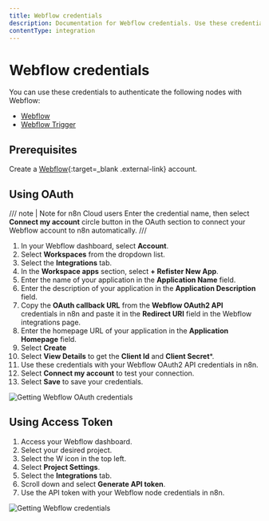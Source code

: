 ```yaml
---
title: Webflow credentials
description: Documentation for Webflow credentials. Use these credentials to authenticate Webflow in n8n, a workflow automation platform.
contentType: integration
---
```


# Webflow credentials

You can use these credentials to authenticate the following nodes with Webflow:

- [Webflow](/integrations/builtin/app-nodes/n8n-nodes-base.webflow/)
- [Webflow Trigger](/integrations/builtin/trigger-nodes/n8n-nodes-base.webflowtrigger/)

## Prerequisites

Create a [Webflow](https://webflow.com/){:target=_blank .external-link} account.

## Using OAuth

/// note | Note for n8n Cloud users
Enter the credential name, then select **Connect my account** circle button in the OAuth section to connect your Webflow account to n8n automatically.
///

1. In your Webflow dashboard, select **Account**.
1. Select **Workspaces** from the dropdown list.
1. Select the **Integrations** tab.
1. In the **Workspace apps** section, select **+ Refister New App**.
1. Enter the name of your application in the **Application Name** field.
1. Enter the description of your application in the **Application Description** field.
1. Copy the **OAuth callback URL** from the **Webflow OAuth2 API** credentials in n8n and paste it in the **Redirect URI** field in the Webflow integrations page.
1. Enter the homepage URL of your application in the **Application Homepage** field.
1. Select **Create**
1. Select **View Details** to get the **Client Id** and **Client Secret***.
1. Use these credentials with your Webflow OAuth2 API credentials in n8n.
1. Select **Connect my account** to test your connection.
1. Select **Save** to save your credentials.

![Getting Webflow OAuth credentials](/_images/integrations/builtin/credentials/webflow/using-oauth.gif)

## Using Access Token

1. Access your Webflow dashboard.
2. Select your desired project.
3. Select the W icon in the top left.
4. Select **Project Settings**.
5. Select the **Integrations** tab.
6. Scroll down and select **Generate API token**.
7. Use the API token with your Webflow node credentials in n8n.

![Getting Webflow credentials](/_images/integrations/builtin/credentials/webflow/using-access-token.gif)

